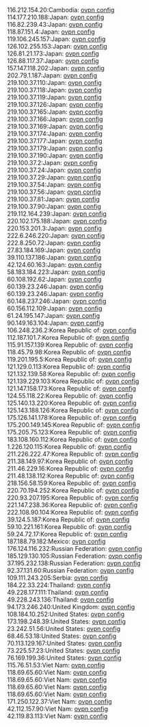 116.212.154.20:Cambodia: [ovpn config](vpn/116_212_154_20.ovpn)  
114.177.210.188:Japan: [ovpn config](vpn/114_177_210_188.ovpn)  
116.82.239.43:Japan: [ovpn config](vpn/116_82_239_43.ovpn)  
118.87.151.4:Japan: [ovpn config](vpn/118_87_151_4.ovpn)  
119.106.245.157:Japan: [ovpn config](vpn/119_106_245_157.ovpn)  
126.102.255.153:Japan: [ovpn config](vpn/126_102_255_153.ovpn)  
126.81.21.173:Japan: [ovpn config](vpn/126_81_21_173.ovpn)  
126.88.117.37:Japan: [ovpn config](vpn/126_88_117_37.ovpn)  
157.147.118.202:Japan: [ovpn config](vpn/157_147_118_202.ovpn)  
202.79.1.187:Japan: [ovpn config](vpn/202_79_1_187.ovpn)  
219.100.37.110:Japan: [ovpn config](vpn/219_100_37_110.ovpn)  
219.100.37.118:Japan: [ovpn config](vpn/219_100_37_118.ovpn)  
219.100.37.119:Japan: [ovpn config](vpn/219_100_37_119.ovpn)  
219.100.37.126:Japan: [ovpn config](vpn/219_100_37_126.ovpn)  
219.100.37.165:Japan: [ovpn config](vpn/219_100_37_165.ovpn)  
219.100.37.166:Japan: [ovpn config](vpn/219_100_37_166.ovpn)  
219.100.37.169:Japan: [ovpn config](vpn/219_100_37_169.ovpn)  
219.100.37.174:Japan: [ovpn config](vpn/219_100_37_174.ovpn)  
219.100.37.177:Japan: [ovpn config](vpn/219_100_37_177.ovpn)  
219.100.37.179:Japan: [ovpn config](vpn/219_100_37_179.ovpn)  
219.100.37.190:Japan: [ovpn config](vpn/219_100_37_190.ovpn)  
219.100.37.2:Japan: [ovpn config](vpn/219_100_37_2.ovpn)  
219.100.37.24:Japan: [ovpn config](vpn/219_100_37_24.ovpn)  
219.100.37.29:Japan: [ovpn config](vpn/219_100_37_29.ovpn)  
219.100.37.54:Japan: [ovpn config](vpn/219_100_37_54.ovpn)  
219.100.37.56:Japan: [ovpn config](vpn/219_100_37_56.ovpn)  
219.100.37.81:Japan: [ovpn config](vpn/219_100_37_81.ovpn)  
219.100.37.90:Japan: [ovpn config](vpn/219_100_37_90.ovpn)  
219.112.164.239:Japan: [ovpn config](vpn/219_112_164_239.ovpn)  
220.102.175.188:Japan: [ovpn config](vpn/220_102_175_188.ovpn)  
220.153.201.3:Japan: [ovpn config](vpn/220_153_201_3.ovpn)  
222.6.246.220:Japan: [ovpn config](vpn/222_6_246_220.ovpn)  
222.8.250.72:Japan: [ovpn config](vpn/222_8_250_72.ovpn)  
27.83.184.169:Japan: [ovpn config](vpn/27_83_184_169.ovpn)  
39.110.137.186:Japan: [ovpn config](vpn/39_110_137_186.ovpn)  
42.124.60.163:Japan: [ovpn config](vpn/42_124_60_163.ovpn)  
58.183.184.223:Japan: [ovpn config](vpn/58_183_184_223.ovpn)  
60.108.192.62:Japan: [ovpn config](vpn/60_108_192_62.ovpn)  
60.139.23.246:Japan: [ovpn config](vpn/60_139_23_246.ovpn)  
60.139.23.246:Japan: [ovpn config](vpn/60_139_23_246.ovpn)  
60.148.237.246:Japan: [ovpn config](vpn/60_148_237_246.ovpn)  
60.156.112.109:Japan: [ovpn config](vpn/60_156_112_109.ovpn)  
61.24.195.147:Japan: [ovpn config](vpn/61_24_195_147.ovpn)  
90.149.163.104:Japan: [ovpn config](vpn/90_149_163_104.ovpn)  
106.248.236.2:Korea Republic of: [ovpn config](vpn/106_248_236_2.ovpn)  
112.187.101.7:Korea Republic of: [ovpn config](vpn/112_187_101_7.ovpn)  
115.91.157.139:Korea Republic of: [ovpn config](vpn/115_91_157_139.ovpn)  
118.45.79.98:Korea Republic of: [ovpn config](vpn/118_45_79_98.ovpn)  
119.201.195.5:Korea Republic of: [ovpn config](vpn/119_201_195_5.ovpn)  
121.129.0.113:Korea Republic of: [ovpn config](vpn/121_129_0_113.ovpn)  
121.132.139.58:Korea Republic of: [ovpn config](vpn/121_132_139_58.ovpn)  
121.139.229.103:Korea Republic of: [ovpn config](vpn/121_139_229_103.ovpn)  
121.147.158.173:Korea Republic of: [ovpn config](vpn/121_147_158_173.ovpn)  
124.55.118.22:Korea Republic of: [ovpn config](vpn/124_55_118_22.ovpn)  
125.140.13.220:Korea Republic of: [ovpn config](vpn/125_140_13_220.ovpn)  
125.143.188.126:Korea Republic of: [ovpn config](vpn/125_143_188_126.ovpn)  
175.126.141.178:Korea Republic of: [ovpn config](vpn/175_126_141_178.ovpn)  
175.200.149.145:Korea Republic of: [ovpn config](vpn/175_200_149_145.ovpn)  
175.205.75.123:Korea Republic of: [ovpn config](vpn/175_205_75_123.ovpn)  
183.108.160.112:Korea Republic of: [ovpn config](vpn/183_108_160_112.ovpn)  
1.226.120.115:Korea Republic of: [ovpn config](vpn/1_226_120_115.ovpn)  
211.226.222.47:Korea Republic of: [ovpn config](vpn/211_226_222_47.ovpn)  
211.38.149.97:Korea Republic of: [ovpn config](vpn/211_38_149_97.ovpn)  
211.46.229.16:Korea Republic of: [ovpn config](vpn/211_46_229_16.ovpn)  
211.48.138.112:Korea Republic of: [ovpn config](vpn/211_48_138_112.ovpn)  
218.156.58.159:Korea Republic of: [ovpn config](vpn/218_156_58_159.ovpn)  
220.70.194.252:Korea Republic of: [ovpn config](vpn/220_70_194_252.ovpn)  
220.93.207.195:Korea Republic of: [ovpn config](vpn/220_93_207_195.ovpn)  
221.147.238.36:Korea Republic of: [ovpn config](vpn/221_147_238_36.ovpn)  
222.108.90.104:Korea Republic of: [ovpn config](vpn/222_108_90_104.ovpn)  
39.124.5.187:Korea Republic of: [ovpn config](vpn/39_124_5_187.ovpn)  
59.10.221.161:Korea Republic of: [ovpn config](vpn/59_10_221_161.ovpn)  
59.24.72.17:Korea Republic of: [ovpn config](vpn/59_24_72_17.ovpn)  
187.188.79.182:Mexico: [ovpn config](vpn/187_188_79_182.ovpn)  
176.124.116.232:Russian Federation: [ovpn config](vpn/176_124_116_232.ovpn)  
185.129.130.105:Russian Federation: [ovpn config](vpn/185_129_130_105.ovpn)  
37.195.232.138:Russian Federation: [ovpn config](vpn/37_195_232_138.ovpn)  
92.37.131.60:Russian Federation: [ovpn config](vpn/92_37_131_60.ovpn)  
109.111.243.205:Serbia: [ovpn config](vpn/109_111_243_205.ovpn)  
184.22.33.224:Thailand: [ovpn config](vpn/184_22_33_224.ovpn)  
49.228.177.111:Thailand: [ovpn config](vpn/49_228_177_111.ovpn)  
49.228.243.136:Thailand: [ovpn config](vpn/49_228_243_136.ovpn)  
94.173.246.240:United Kingdom: [ovpn config](vpn/94_173_246_240.ovpn)  
108.184.10.252:United States: [ovpn config](vpn/108_184_10_252.ovpn)  
173.198.248.39:United States: [ovpn config](vpn/173_198_248_39.ovpn)  
23.242.51.56:United States: [ovpn config](vpn/23_242_51_56.ovpn)  
68.46.53.18:United States: [ovpn config](vpn/68_46_53_18.ovpn)  
70.113.129.167:United States: [ovpn config](vpn/70_113_129_167.ovpn)  
73.225.57.23:United States: [ovpn config](vpn/73_225_57_23.ovpn)  
76.169.199.36:United States: [ovpn config](vpn/76_169_199_36.ovpn)  
115.76.51.53:Viet Nam: [ovpn config](vpn/115_76_51_53.ovpn)  
118.69.65.60:Viet Nam: [ovpn config](vpn/118_69_65_60.ovpn)  
118.69.65.60:Viet Nam: [ovpn config](vpn/118_69_65_60.ovpn)  
118.69.65.60:Viet Nam: [ovpn config](vpn/118_69_65_60.ovpn)  
118.69.65.60:Viet Nam: [ovpn config](vpn/118_69_65_60.ovpn)  
171.250.122.37:Viet Nam: [ovpn config](vpn/171_250_122_37.ovpn)  
42.112.157.90:Viet Nam: [ovpn config](vpn/42_112_157_90.ovpn)  
42.119.83.113:Viet Nam: [ovpn config](vpn/42_119_83_113.ovpn)  
